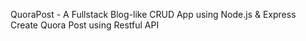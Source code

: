 QuoraPost - A Fullstack Blog-like CRUD App using Node.js & Express
Create Quora Post using Restful API
